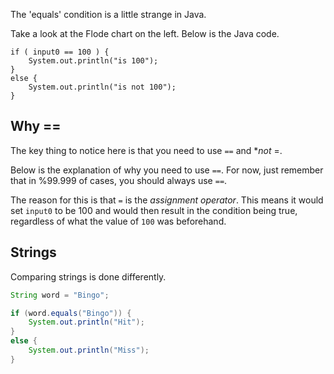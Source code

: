 The 'equals' condition is a little strange in Java.

Take a look at the Flode chart on the left. Below is the Java code.

```javs
if ( input0 == 100 ) {
    System.out.println("is 100");
}
else {
    System.out.println("is not 100");
}
```

## Why ==
The key thing to notice here is that you need to use `==` and **not* =.

Below is the explanation of why you need to use `==`. For now, just remember that in %99.999 of cases, you should always use `==`.

The reason for this is that `=` is the *assignment operator*. This means it would set `input0` to be 100 and would then result in the condition being true, regardless of what the value of `100` was beforehand.

## Strings

Comparing strings is done differently. 

```java
String word = "Bingo";

if (word.equals("Bingo")) {
    System.out.println("Hit");
}
else {
    System.out.println("Miss");
}
```